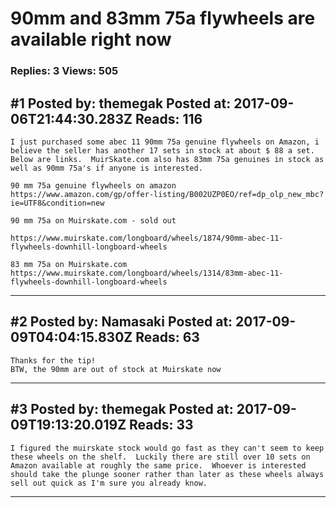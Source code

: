 # 90mm and 83mm 75a flywheels are available right now

### Replies: 3 Views: 505

## \#1 Posted by: themegak Posted at: 2017-09-06T21:44:30.283Z Reads: 116

```
I just purchased some abec 11 90mm 75a genuine flywheels on Amazon, i believe the seller has another 17 sets in stock at about $ 88 a set.  Below are links.  MuirSkate.com also has 83mm 75a genuines in stock as well as 90mm 75a's if anyone is interested.  

90 mm 75a genuine flywheels on amazon 
https://www.amazon.com/gp/offer-listing/B002UZP0EO/ref=dp_olp_new_mbc?ie=UTF8&condition=new

90 mm 75a on Muirskate.com - sold out

https://www.muirskate.com/longboard/wheels/1874/90mm-abec-11-flywheels-downhill-longboard-wheels

83 mm 75a on Muirskate.com
https://www.muirskate.com/longboard/wheels/1314/83mm-abec-11-flywheels-downhill-longboard-wheels
```

---
## \#2 Posted by: Namasaki Posted at: 2017-09-09T04:04:15.830Z Reads: 63

```
Thanks for the tip!
BTW, the 90mm are out of stock at Muirskate now
```

---
## \#3 Posted by: themegak Posted at: 2017-09-09T19:13:20.019Z Reads: 33

```
I figured the muirskate stock would go fast as they can't seem to keep these wheels on the shelf.  Luckily there are still over 10 sets on Amazon available at roughly the same price.  Whoever is interested should take the plunge sooner rather than later as these wheels always sell out quick as I'm sure you already know.
```

---
